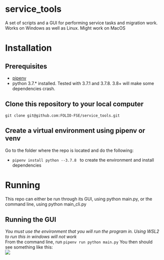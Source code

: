 # service_tools
A set of scripts and a GUI for performing service tasks and migration work. 
Works on Windows as well as Linux. Might work on MacOS  



# Installation
## Prerequisites
* [pipenv](https://pipenv.pypa.io/en/latest/)
* python 3.7.* installed. Tested with 3.7.1 and 3.7.8. 3.8+ will make some dependencies crash.

## Clone this repository to your local computer
```git clone git@github.com:FOLIO-FSE/service_tools.git```   
## Create a virtual environment using pipenv or venv
Go to the folder where the repo is located and do the following:
* ```pipenv install python --3.7.8 ``` to create the environment and install dependencies

# Running
This repo can either be run through its GUI, using python main.py, or the command line, using python main_cli.py

## Running the GUI
*You must use the environment that you will run the program in. Using WSL2 to run this in windows will not work*   
From the command line, run ```pipenv run python main.py```
You then should see something like this:   
![](image.png?raw=true)
